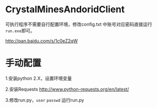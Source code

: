 CrystalMinesAndoridClient
=============

可执行程序不需要自行配置环境，修改config.txt 中账号对应密码直接运行`run.exe`即可。

http://pan.baidu.com/s/1c0eZ2qW



手动配置
=============

1.安装python 2.X，设置环境变量

2.安装Requests http://www.python-requests.org/en/latest/

3.修改run.py，`user` `passwd` 运行run.py
